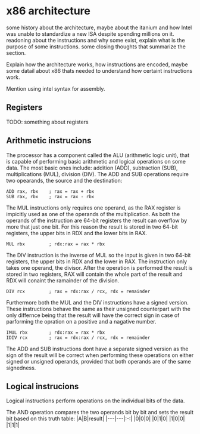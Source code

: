 # x86 architecture
some history about the architecture, maybe about the itanium and how Intel was unable to standardize a new ISA despite spending millions on it. readoning about the instructions and why some exist, explain what is the purpose of some instructions. some closing thoughts that summarize the section.

Explain how the architecture works, how instructions are encoded, maybe some datail about x86 thats needed to understand how certaint instructions work.

Mention using intel syntax for assembly.
## Registers
TODO: something about registers

## Arithmetic instrucions
The processor has a component called the ALU (arithmetic logic unit), that is capable of performing basic arithmetic and logical operations on some data. The most basic ones include: addition (ADD), subtraction (SUB), multiplications (MUL), division (DIV). The ADD and SUB operations require two opearands, the source and the destination:
```
ADD rax, rbx    ; rax = rax + rbx
SUB rax, rbx    ; rax = rax - rbx
```
The MUL instructions only requires one operand, as the RAX register is impicitly used as one of the operands of the multiplication. As both the operands of the instruction are 64-bit registers the result can overflow by more that just one bit. For this reason the result is stored in two 64-bit registers, the upper bits in RDX and the lower bits in RAX.
```
MUL rbx         ; rdx:rax = rax * rbx
```
The DIV instruction is the inverse of MUL so the input is given in two 64-bit registers, the upper bits in RDX and the lower in RAX. The instruction only takes one operand, the divisor. After the operation is performed the result is stored in two registers, RAX will contain the whole part of the result and RDX will conaint the ramainder of the division.
```
DIV rcx         ; rax = rdx:rax / rcx, rdx = remainder
```
Furthermore both the MUL and the DIV instructions have a signed version. These instructions behave the same as their unsigned counterpart with the only differnce being that the result will have the correct sign in case of parforming the opration on a positive and a nagative number.
```
IMUL rbx        ; rdx:rax = rax * rbx
IDIV rcx        ; rax = rdx:rax / rcx, rdx = remainder
```
The ADD and SUB instructions dont have a separate signed version as the sign of the result will be correct when performing these operations on either signed or unsigned operands, provided that both operands are of the same signedness.

## Logical instrucions
Logical instructions perform operations on the individual bits of the data.

The AND operation compares the two operands bit by bit and sets the result bit based on this truth table:
|A|B|result|
|---|---|:-:|
|0|0|0|
|0|1|0|
|1|0|0|
|1|1|1|
